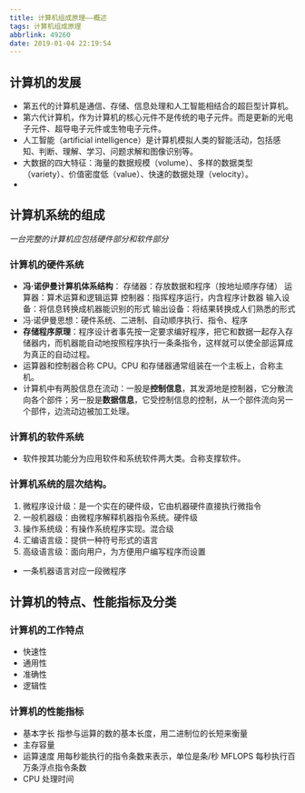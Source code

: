 ```yaml
---
title: 计算机组成原理——概述
tags: 计算机组成原理
abbrlink: 49260
date: 2019-01-04 22:19:54
---
```


## 计算机的发展

- 第五代的计算机是通信、存储、信息处理和人工智能相结合的超巨型计算机。
- 第六代计算机，作为计算机的核心元件不是传统的电子元件。而是更新的光电子元件、超导电子元件或生物电子元件。
- 人工智能（artificial intelligence）是计算机模拟人类的智能活动，包括感知、判断、理解、学习、问题求解和图像识别等。
- 大数据的四大特征：海量的数据规模（volume）、多样的数据类型（variety）、价值密度低（value）、快速的数据处理（velocity）。
-

## 计算机系统的组成

_一台完整的计算机应包括硬件部分和软件部分_

<!-- more -->

### 计算机的硬件系统

- **冯·诺伊曼计算机体系结构**：
  存储器：存放数据和程序（按地址顺序存储）
  运算器：算术运算和逻辑运算
  控制器：指挥程序运行，内含程序计数器
  输入设备：将信息转换成机器能识别的形式
  输出设备：将结果转换成人们熟悉的形式
- 冯·诺伊曼思想：硬件系统、二进制、自动顺序执行、指令、程序
- **存储程序原理**：程序设计者事先按一定要求编好程序，把它和数据一起存入存储器内，而机器能自动地按照程序执行一条条指令，这样就可以使全部运算成为真正的自动过程。
- 运算器和控制器合称 CPU。CPU 和存储器通常组装在一个主板上，合称主机。
- 计算机中有两股信息在流动：一股是**控制信息**，其发源地是控制器，它分散流向各个部件；另一股是**数据信息**，它受控制信息的控制，从一个部件流向另一个部件，边流动边被加工处理。

### 计算机的软件系统

- 软件按其功能分为应用软件和系统软件两大类。合称支撑软件。

### 计算机系统的层次结构。

1. 微程序设计级：是一个实在的硬件级，它由机器硬件直接执行微指令
2. 一般机器级：由微程序解释机器指令系统。硬件级
3. 操作系统级：有操作系统程序实现。混合级
4. 汇编语言级：提供一种符号形式的语言
5. 高级语言级：面向用户，为方便用户编写程序而设置

- 一条机器语言对应一段微程序

## 计算机的特点、性能指标及分类

### 计算机的工作特点

- 快速性
- 通用性
- 准确性
- 逻辑性

### 计算机的性能指标

- 基本字长
  指参与运算的数的基本长度，用二进制位的长短来衡量
- 主存容量
- 运算速度
  用每秒能执行的指令条数来表示，单位是条/秒
  MFLOPS 每秒执行百万条浮点指令条数
- CPU 处理时间
